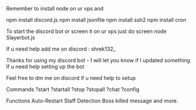 Remember to install node on ur vps and

npm install discord.js
npm install jsonfile
npm install ssh2
npm install cron

To start the discord bot or screen it on ur vps just do
screen node Slayerbot.js

If u need help add me on discord : shrek132_

Thanks for using my discord bot - I will let you know if I updated something
If u need help setting up the bot

Feel free to dm me on discord if u need help to setup

Commands
?start
?startall
?stop
?stopall
?chat
?config

Functions
Auto-Restart
Staff Detection
Boss killed message
and more.
